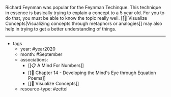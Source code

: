 Richard Feynman was popular for the Feynman Techinque. This technique in essence is basically trying to explain a concept to a 5 year old. For you to do that, you must be able to know the topic really well. [[🌲  Visualize Concepts|Visualizing concepts through metaphors or analogies]] may also help in trying to get a better understanding of things.


---

- tags
	- year: #year2020 
	- month: #September 
	- associations: 
		- [[📋 A Mind For Numbers]]
		- [[🌱 Chapter 14 - Developing the Mind's Eye through Equation Poems]]
		- [[🌲  Visualize Concepts]]
	- resource-type: #zettel 

